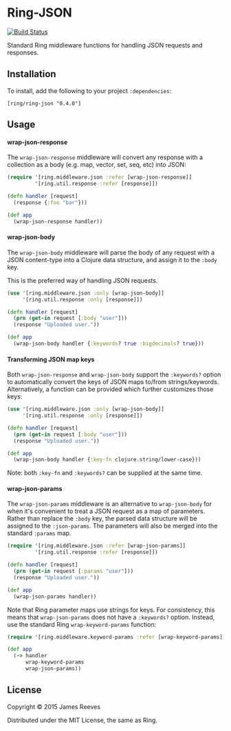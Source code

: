 # Ring-JSON

[![Build Status](https://travis-ci.org/ring-clojure/ring-json.svg?branch=master)](https://travis-ci.org/ring-clojure/ring-json)

Standard Ring middleware functions for handling JSON requests and
responses.

## Installation

To install, add the following to your project `:dependencies`:

    [ring/ring-json "0.4.0"]


## Usage

#### wrap-json-response

The `wrap-json-response` middleware will convert any response with a
collection as a body (e.g. map, vector, set, seq, etc) into JSON:

```clojure
(require '[ring.middleware.json :refer [wrap-json-response]]
         '[ring.util.response :refer [response]])

(defn handler [request]
  (response {:foo "bar"}))

(def app
  (wrap-json-response handler))
```


#### wrap-json-body

The `wrap-json-body` middleware will parse the body of any request
with a JSON content-type into a Clojure data structure, and assign it
to the `:body` key.

This is the preferred way of handling JSON requests.

```clojure
(use '[ring.middleware.json :only [wrap-json-body]]
     '[ring.util.response :only [response]])

(defn handler [request]
  (prn (get-in request [:body "user"]))
  (response "Uploaded user."))

(def app
  (wrap-json-body handler {:keywords? true :bigdecimals? true}))
```


#### Transforming JSON map keys

Both `wrap-json-response` and `wrap-json-body` support the `:keywords?` option
to automatically convert the keys of JSON maps to/from strings/keywords.
Alternatively, a function can be provided which further customizes those keys:

```clojure
(use '[ring.middleware.json :only [wrap-json-body]]
     '[ring.util.response :only [response]])

(defn handler [request]
  (prn (get-in request [:body "user"]))
  (response "Uploaded user."))

(def app
  (wrap-json-body handler {:key-fn clojure.string/lower-case}))
```

Note: both `:key-fn` and `:keywords?` can be supplied at the same time. 


#### wrap-json-params

The `wrap-json-params` middleware is an alternative to
`wrap-json-body` for when it's convenient to treat a JSON request as a
map of parameters. Rather than replace the `:body` key, the parsed
data structure will be assigned to the `:json-params`. The parameters
will also be merged into the standard `:params` map.

```clojure
(require '[ring.middleware.json :refer [wrap-json-params]]
         '[ring.util.response :refer [response]])

(defn handler [request]
  (prn (get-in request [:params "user"]))
  (response "Uploaded user."))

(def app
  (wrap-json-params handler))
```

Note that Ring parameter maps use strings for keys. For consistency,
this means that `wrap-json-params` does not have a `:keywords?`
option. Instead, use the standard Ring `wrap-keyword-params` function:

```clojure
(require '[ring.middleware.keyword-params :refer [wrap-keyword-params]])

(def app
  (-> handler
      wrap-keyword-params
      wrap-json-params))
```


## License

Copyright © 2015 James Reeves

Distributed under the MIT License, the same as Ring.
